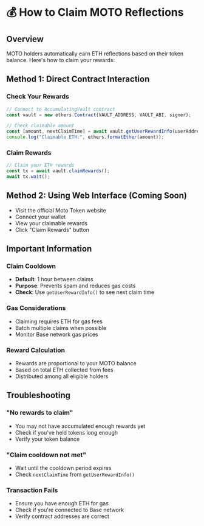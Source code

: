 # 💰 How to Claim MOTO Reflections

## Overview
MOTO holders automatically earn ETH reflections based on their token balance. Here's how to claim your rewards:

## Method 1: Direct Contract Interaction

### Check Your Rewards
```javascript
// Connect to AccumulatingVault contract
const vault = new ethers.Contract(VAULT_ADDRESS, VAULT_ABI, signer);

// Check claimable amount
const [amount, nextClaimTime] = await vault.getUserRewardInfo(userAddress);
console.log("Claimable ETH:", ethers.formatEther(amount));
```

### Claim Rewards
```javascript
// Claim your ETH rewards
const tx = await vault.claimRewards();
await tx.wait();
```

## Method 2: Using Web Interface (Coming Soon)
- Visit the official Moto Token website
- Connect your wallet
- View your claimable rewards
- Click "Claim Rewards" button

## Important Information

### Claim Cooldown
- **Default**: 1 hour between claims
- **Purpose**: Prevents spam and reduces gas costs
- **Check**: Use `getUserRewardInfo()` to see next claim time

### Gas Considerations
- Claiming requires ETH for gas fees
- Batch multiple claims when possible
- Monitor Base network gas prices

### Reward Calculation
- Rewards are proportional to your MOTO balance
- Based on total ETH collected from fees
- Distributed among all eligible holders

## Troubleshooting

### "No rewards to claim"
- You may not have accumulated enough rewards yet
- Check if you've held tokens long enough
- Verify your token balance

### "Claim cooldown not met"
- Wait until the cooldown period expires
- Check `nextClaimTime` from `getUserRewardInfo()`

### Transaction Fails
- Ensure you have enough ETH for gas
- Check if you're connected to Base network
- Verify contract addresses are correct